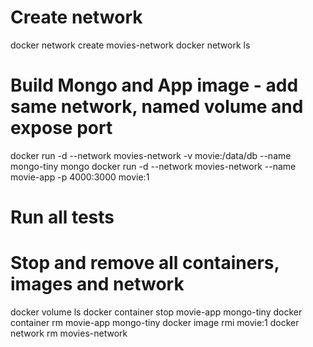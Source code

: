 
# Create network 
docker network create movies-network
docker network ls


# Build Mongo and App image - add same network, named volume and expose port
docker run -d --network movies-network -v movie:/data/db --name mongo-tiny mongo
docker run -d --network movies-network --name movie-app -p 4000:3000 movie:1

# Run all tests


# Stop and remove all containers, images and network 
docker volume ls
docker container stop movie-app mongo-tiny
docker container rm movie-app mongo-tiny
docker image rmi movie:1
docker network rm movies-network